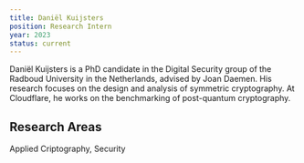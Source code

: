 ```yaml
---
title: Daniël Kuijsters
position: Research Intern
year: 2023
status: current
---
```


Daniël Kuijsters is a PhD candidate in the Digital Security group of the Radboud University in the Netherlands, advised by Joan Daemen. His research focuses on the design and analysis of symmetric cryptography. At Cloudflare, he works on the benchmarking of post-quantum cryptography.

## Research Areas

Applied Criptography, Security
